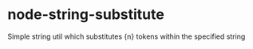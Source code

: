 node-string-substitute
======================

Simple string util which substitutes {n} tokens within the specified string
